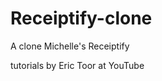 # Receiptify-clone
<p1>A clone Michelle's Receiptify</p1>

<p2>tutorials by Eric Toor at YouTube</p2>
